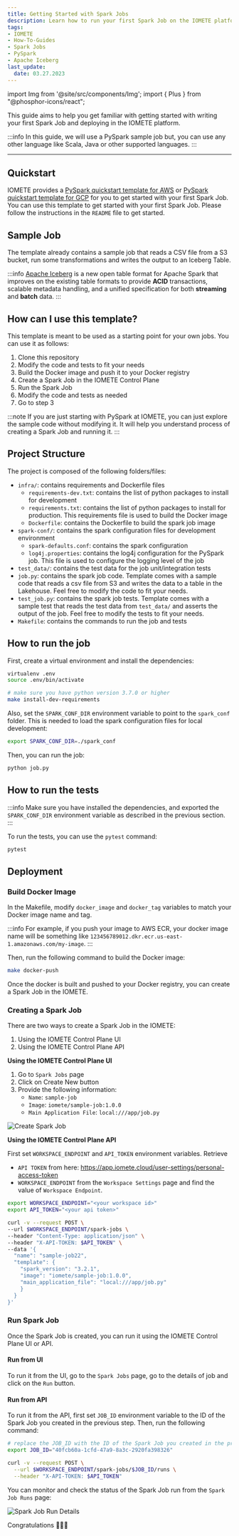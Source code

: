 ```yaml
---
title: Getting Started with Spark Jobs
description: Learn how to run your first Spark Job on the IOMETE platform using PySpark. Follow our step-by-step guide and get started with Spark Jobs today!
tags:
- IOMETE
- How-To-Guides
- Spark Jobs
- PySpark
- Apache Iceberg
last_update:
  date: 03.27.2023
---
```

import Img from '@site/src/components/Img';
import { Plus } from "@phosphor-icons/react";

This guide aims to help you get familiar with getting started with writing your first Spark Job and deploying in the IOMETE platform.

:::info
In this guide, we will use a PySpark sample job but, you can use any other language like Scala, Java or other supported languages.
:::
___

## Quickstart

IOMETE provides a [PySpark quickstart template for AWS](https://github.com/iomete/spark-job-template) or [PySpark quickstart template for GCP](https://github.com/iomete/spark-job-template-gcp) for you to get started with your first Spark Job. You can use this template to get started with your first Spark Job. Please follow the instructions in the `README` file to get started.

## Sample Job

The template already contains a sample job that reads a CSV file from a S3 bucket, run some transformations and writes the output to an Iceberg Table.

:::info
[Apache Iceberg](https://iceberg.apache.org/) is a new open table format for Apache Spark that improves on the existing table formats to provide **ACID** transactions, scalable metadata handling, and a unified specification for both **streaming** and **batch** data.
:::

## How can I use this template?

This template is meant to be used as a starting point for your own jobs. You can use it as follows:

1.  Clone this repository
2.  Modify the code and tests to fit your needs
3.  Build the Docker image and push it to your Docker registry
4.  Create a Spark Job in the IOMETE Control Plane
5.  Run the Spark Job
6.  Modify the code and tests as needed
7.  Go to step 3

:::note
If you are just starting with PySpark at IOMETE, you can just explore the sample code without modifying it. It will help you understand process of creating a Spark Job and running it.
:::

## Project Structure

The project is composed of the following folders/files:

-   `infra/`: contains requirements and Dockerfile files
    -   `requirements-dev.txt`: contains the list of python packages to install for development
    -   `requirements.txt`: contains the list of python packages to install for production. This requirements file is used to build the Docker image
    -   `Dockerfile`: contains the Dockerfile to build the spark job image
-   `spark-conf/`: contains the spark configuration files for development environment
    -   `spark-defaults.conf`: contains the spark configuration
    -   `log4j.properties`: contains the log4j configuration for the PySpark job. This file is used to configure the logging level of the job
-   `test_data/`: contains the test data for the job unit/integration tests
-   `job.py`: contains the spark job code. Template comes with a sample code that reads a csv file from S3 and writes the data to a table in the Lakehouse. Feel free to modify the code to fit your needs.
-   `test_job.py`: contains the spark job tests. Template comes with a sample test that reads the test data from `test_data/` and asserts the output of the job. Feel free to modify the tests to fit your needs.
-   `Makefile`: contains the commands to run the job and tests

## How to run the job

First, create a virtual environment and install the dependencies:

```bash
virtualenv .env
source .env/bin/activate

# make sure you have python version 3.7.0 or higher
make install-dev-requirements
```

Also, set the `SPARK_CONF_DIR` environment variable to point to the `spark_conf` folder. This is needed to load the spark configuration files for local development:

```bash
export SPARK_CONF_DIR=./spark_conf
```

Then, you can run the job:

```bash
python job.py
```

## How to run the tests


:::info
Make sure you have installed the dependencies, and exported the `SPARK_CONF_DIR` environment variable as described in the previous section.
:::

To run the tests, you can use the `pytest` command:

```bash
pytest
```

## Deployment

### Build Docker Image

In the Makefile, modify `docker_image` and `docker_tag` variables to match your Docker image name and tag.

:::info
For example, if you push your image to AWS ECR, your docker image name will be something like `123456789012.dkr.ecr.us-east-1.amazonaws.com/my-image`.
:::

Then, run the following command to build the Docker image:

```bash
make docker-push
```

Once the docker is built and pushed to your Docker registry, you can create a Spark Job in the IOMETE.

### Creating a Spark Job

There are two ways to create a Spark Job in the IOMETE:

1.  Using the IOMETE Control Plane UI
2.  Using the IOMETE Control Plane API

**Using the IOMETE Control Plane UI**

1.  Go to `Spark Jobs` page
2.  Click on <span className="inline-button"><Plus size={16}/> Create New</span> button
3.  Provide the following information:
    - `Name`: `sample-job`
    - `Image`: `iomete/sample-job:1.0.0`
    - `Main Application File`: `local:///app/job.py`

<Img src="/img/guides/spark-job/getting-started/create-spark-job.png" alt="Create Spark Job"/>

**Using the IOMETE Control Plane API**

First set `WORKSPACE_ENDPOINT` and `API_TOKEN` environment variables. Retrieve

-   `API TOKEN` from here: https://app.iomete.cloud/user-settings/personal-access-token
-   `WORKSPACE_ENDPOINT` from the `Workspace Settings` page and find the value of `Workspace Endpoint`.

```bash
export WORKSPACE_ENDPOINT="<your workspace id>"
export API_TOKEN="<your api token>"
```

```bash
curl -v --request POST \
--url $WORKSPACE_ENDPOINT/spark-jobs \
--header "Content-Type: application/json" \
--header "X-API-TOKEN: $API_TOKEN" \
--data '{
  "name": "sample-job22",
  "template": {
    "spark_version": "3.2.1",
    "image": "iomete/sample-job:1.0.0",
    "main_application_file": "local:///app/job.py"
    }
  }
}'
```

### Run Spark Job

Once the Spark Job is created, you can run it using the IOMETE Control Plane UI or API. 

#### Run from UI

To run it from the UI, go to the `Spark Jobs` page, go to the details of job and click on the `Run` button.

#### Run from API

To run it from the API, first set `JOB_ID` environment variable to the ID of the Spark Job you created in the previous step. Then, run the following command:

```bash
# replace the JOB_ID with the ID of the Spark Job you created in the previous step
export JOB_ID="40fcb60a-1cfd-47a9-8a3c-2920fa398326"

curl -v --request POST \
  --url $WORKSPACE_ENDPOINT/spark-jobs/$JOB_ID/runs \
  --header "X-API-TOKEN: $API_TOKEN"
```

You can monitor and check the status of the Spark Job run from the `Spark Job Runs` page:

<Img src="/img/guides/spark-job/getting-started/job-run.png" alt="Spark Job Run Details"/>

Congratulations 🎉🎉🎉